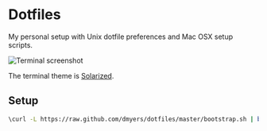 # Dotfiles

My personal setup with Unix dotfile preferences and Mac OSX setup scripts.

![Terminal screenshot](https://raw.github.com/dmyers/dotfiles/master/screenshot.png)

The terminal theme is [Solarized](http://ethanschoonover.com/solarized).

## Setup

```bash
\curl -L https://raw.github.com/dmyers/dotfiles/master/bootstrap.sh | bash
```
